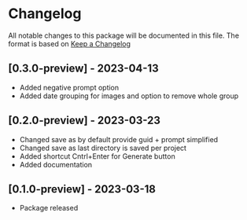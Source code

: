 # Changelog
All notable changes to this package will be documented in this file. The format is based on [Keep a Changelog](http://keepachangelog.com/en/1.0.0/)

## [0.3.0-preview] - 2023-04-13
- Added negative prompt option
- Added date grouping for images and option to remove whole group

## [0.2.0-preview] - 2023-03-23
- Changed save as by default provide guid + prompt simplified
- Changed save as last directory is saved per project
- Added shortcut Cntrl+Enter for Generate button
- Added documentation

## [0.1.0-preview] - 2023-03-18
- Package released